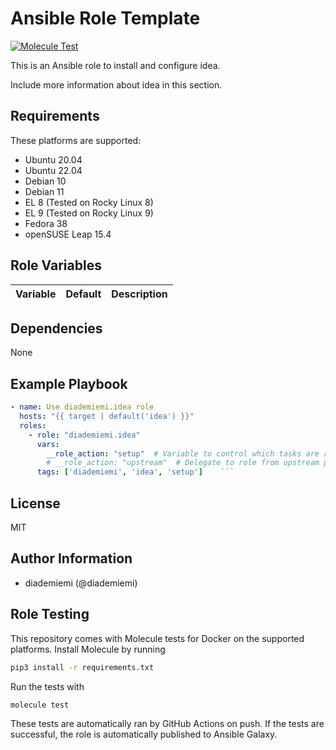 Ansible Role Template
=========

[![Molecule Test](https://github.com/diademiemi/ansible_role_idea/actions/workflows/molecule.yml/badge.svg)](https://github.com/diademiemi/ansible_role_idea/actions/workflows/molecule.yml)

This is an Ansible role to install and configure idea.

Include more information about idea in this section.

Requirements
------------
These platforms are supported:
- Ubuntu 20.04  
- Ubuntu 22.04  
- Debian 10  
- Debian 11  
- EL 8 (Tested on Rocky Linux 8)  
- EL 9 (Tested on Rocky Linux 9)  
- Fedora 38  
- openSUSE Leap 15.4

<!--
- List hardware requirements here  
-->

Role Variables
--------------

Variable | Default | Description
--- | --- | ---
<!--
`variable` | `default` | Variable example
`long_variable` | See [defaults/main.yml](./defaults/main.yml) | Variable referring to defaults
`distro_specific_variable` | See [vars/debian.yml](./vars/debian.yml) | Variable referring to distro-specific variables
-->

Dependencies
------------
<!-- List dependencies on other roles or criteria -->
None

Example Playbook
----------------

```yaml
- name: Use diademiemi.idea role
  hosts: "{{ target | default('idea') }}"
  roles:
    - role: "diademiemi.idea"
      vars:
        __role_action: "setup"  # Variable to control which tasks are ran
        # __role_action: "upstream"  # Delegate to role from upstream provider
      tags: ['diademiemi', 'idea', 'setup']    ```

```

License
-------

MIT

Author Information
------------------

- diademiemi (@diademiemi)

Role Testing
------------

This repository comes with Molecule tests for Docker on the supported platforms.
Install Molecule by running

```bash
pip3 install -r requirements.txt
```

Run the tests with

```bash
molecule test
```

These tests are automatically ran by GitHub Actions on push. If the tests are successful, the role is automatically published to Ansible Galaxy.

